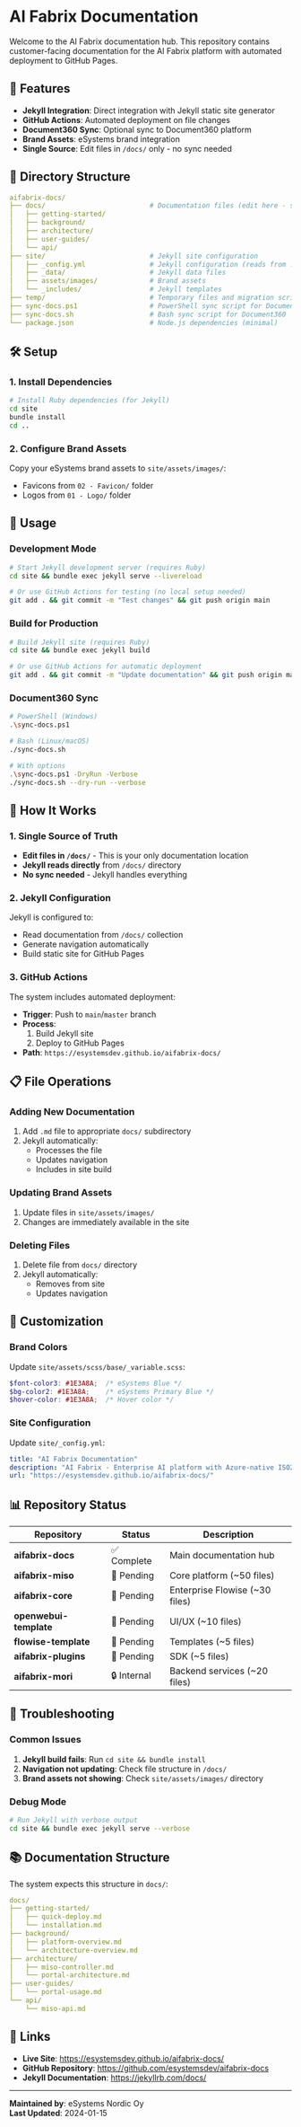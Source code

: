 # AI Fabrix Documentation

Welcome to the AI Fabrix documentation hub. This repository contains customer-facing documentation for the AI Fabrix platform with automated deployment to GitHub Pages.

## 🚀 Features

- **Jekyll Integration**: Direct integration with Jekyll static site generator
- **GitHub Actions**: Automated deployment on file changes
- **Document360 Sync**: Optional sync to Document360 platform
- **Brand Assets**: eSystems brand integration
- **Single Source**: Edit files in `/docs/` only - no sync needed

## 📁 Directory Structure

```yaml
aifabrix-docs/
├── docs/                          # Documentation files (edit here - single source)
│   ├── getting-started/
│   ├── background/
│   ├── architecture/
│   ├── user-guides/
│   └── api/
├── site/                          # Jekyll site configuration
│   ├── _config.yml                # Jekyll configuration (reads from ../docs)
│   ├── _data/                     # Jekyll data files
│   ├── assets/images/             # Brand assets
│   └── _includes/                 # Jekyll templates
├── temp/                          # Temporary files and migration scripts
├── sync-docs.ps1                  # PowerShell sync script for Document360
├── sync-docs.sh                   # Bash sync script for Document360
└── package.json                   # Node.js dependencies (minimal)
```

## 🛠️ Setup

### 1. Install Dependencies

```bash
# Install Ruby dependencies (for Jekyll)
cd site
bundle install
cd ..
```

### 2. Configure Brand Assets

Copy your eSystems brand assets to `site/assets/images/`:

- Favicons from `02 - Favicon/` folder
- Logos from `01 - Logo/` folder

## 🚀 Usage

### Development Mode

```bash
# Start Jekyll development server (requires Ruby)
cd site && bundle exec jekyll serve --livereload

# Or use GitHub Actions for testing (no local setup needed)
git add . && git commit -m "Test changes" && git push origin main
```

### Build for Production

```bash
# Build Jekyll site (requires Ruby)
cd site && bundle exec jekyll build

# Or use GitHub Actions for automatic deployment
git add . && git commit -m "Update documentation" && git push origin main
```

### Document360 Sync

```bash
# PowerShell (Windows)
.\sync-docs.ps1

# Bash (Linux/macOS)
./sync-docs.sh

# With options
.\sync-docs.ps1 -DryRun -Verbose
./sync-docs.sh --dry-run --verbose
```

## 📝 How It Works

### 1. Single Source of Truth

- **Edit files in `/docs/`** - This is your only documentation location
- **Jekyll reads directly** from `/docs/` directory
- **No sync needed** - Jekyll handles everything

### 2. Jekyll Configuration

Jekyll is configured to:

- Read documentation from `/docs/` collection
- Generate navigation automatically
- Build static site for GitHub Pages

### 3. GitHub Actions

The system includes automated deployment:

- **Trigger**: Push to `main`/`master` branch
- **Process**:
  1. Build Jekyll site
  2. Deploy to GitHub Pages
- **Path**: `https://esystemsdev.github.io/aifabrix-docs/`

## 📋 File Operations

### Adding New Documentation

1. Add `.md` file to appropriate `docs/` subdirectory
2. Jekyll automatically:
   - Processes the file
   - Updates navigation
   - Includes in site build

### Updating Brand Assets

1. Update files in `site/assets/images/`
2. Changes are immediately available in the site

### Deleting Files

1. Delete file from `docs/` directory
2. Jekyll automatically:
   - Removes from site
   - Updates navigation

## 🎨 Customization

### Brand Colors

Update `site/assets/scss/base/_variable.scss`:

```scss
$font-color3: #1E3A8A;  /* eSystems Blue */
$bg-color2: #1E3A8A;    /* eSystems Primary Blue */
$hover-color: #1E3A8A;  /* Hover color */
```

### Site Configuration

Update `site/_config.yml`:

```yaml
title: "AI Fabrix Documentation"
description: "AI Fabrix - Enterprise AI platform with Azure-native ISO27k compliance"
url: "https://esystemsdev.github.io/aifabrix-docs/"
```

## 📊 Repository Status

| Repository | Status | Description |
|------------|--------|-------------|
| **aifabrix-docs** | ✅ Complete | Main documentation hub |
| **aifabrix-miso** | 🔄 Pending | Core platform (~50 files) |
| **aifabrix-core** | 🔄 Pending | Enterprise Flowise (~30 files) |
| **openwebui-template** | 🔄 Pending | UI/UX (~10 files) |
| **flowise-template** | 🔄 Pending | Templates (~5 files) |
| **aifabrix-plugins** | 🔄 Pending | SDK (~5 files) |
| **aifabrix-mori** | 🔒 Internal | Backend services (~20 files) |

## 🐛 Troubleshooting

### Common Issues

1. **Jekyll build fails**: Run `cd site && bundle install`
2. **Navigation not updating**: Check file structure in `/docs/`
3. **Brand assets not showing**: Check `site/assets/images/` directory

### Debug Mode

```bash
# Run Jekyll with verbose output
cd site && bundle exec jekyll serve --verbose
```

## 📚 Documentation Structure

The system expects this structure in `docs/`:

```yaml
docs/
├── getting-started/
│   ├── quick-deploy.md
│   └── installation.md
├── background/
│   ├── platform-overview.md
│   └── architecture-overview.md
├── architecture/
│   ├── miso-controller.md
│   └── portal-architecture.md
├── user-guides/
│   └── portal-usage.md
└── api/
    └── miso-api.md
```

## 🔗 Links

- **Live Site**: <https://esystemsdev.github.io/aifabrix-docs/>
- **GitHub Repository**: <https://github.com/esystemsdev/aifabrix-docs>
- **Jekyll Documentation**: <https://jekyllrb.com/docs/>

---

**Maintained by**: eSystems Nordic Oy  
**Last Updated**: 2024-01-15
